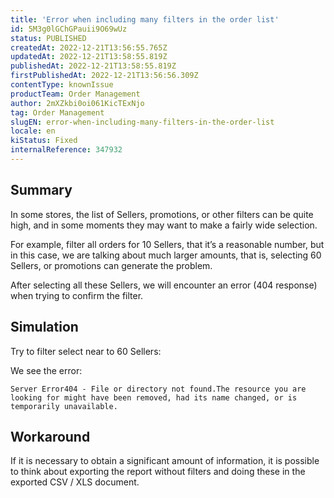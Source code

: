 ```yaml
---
title: 'Error when including many filters in the order list'
id: 5M3g0lGChGPauii9O69wUz
status: PUBLISHED
createdAt: 2022-12-21T13:56:55.765Z
updatedAt: 2022-12-21T13:58:55.819Z
publishedAt: 2022-12-21T13:58:55.819Z
firstPublishedAt: 2022-12-21T13:56:56.309Z
contentType: knownIssue
productTeam: Order Management
author: 2mXZkbi0oi061KicTExNjo
tag: Order Management
slugEN: error-when-including-many-filters-in-the-order-list
locale: en
kiStatus: Fixed
internalReference: 347932
---
```


## Summary


In some stores, the list of Sellers, promotions, or other filters can be quite high, and in some moments they may want to make a fairly wide selection.

For example, filter all orders for 10 Sellers, that it’s a reasonable number, but in this case, we are talking about much larger amounts, that is, selecting 60 Sellers, or promotions can generate the problem.

After selecting all these Sellers, we will encounter an error (404 response) when trying to confirm the filter.


##

## Simulation


Try to filter select near to 60 Sellers:

We see the error:

    Server Error404 - File or directory not found.The resource you are looking for might have been removed, had its name changed, or is temporarily unavailable.



##

## Workaround


If it is necessary to obtain a significant amount of information, it is possible to think about exporting the report without filters and doing these in the exported CSV / XLS document.

